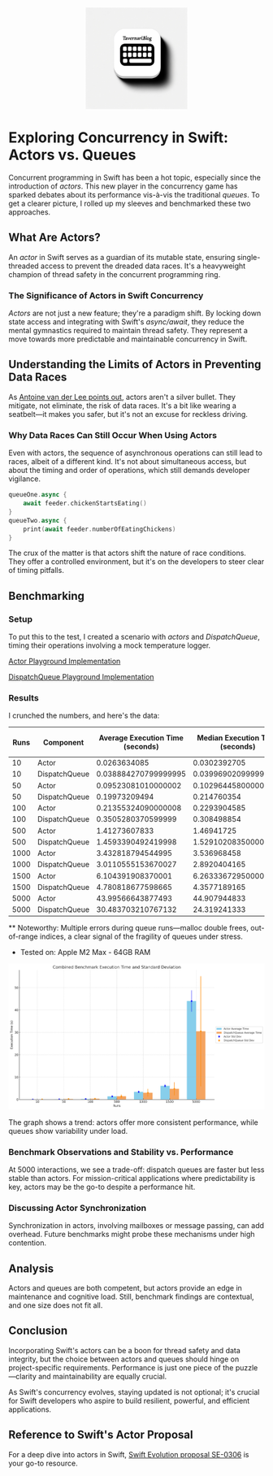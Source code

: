 <script type="text/javascript">
        function googleTranslateElementInit() {
            new google.translate.TranslateElement({
                pageLanguage: 'auto',
                layout: google.translate.TranslateElement.InlineLayout.VERTICAL,
                autoDisplay: true
            }, 'google_translate_element');
        }
</script>
<script type="text/javascript" src="//translate.google.com/translate_a/element.js?cb=googleTranslateElementInit"></script>
<link rel="stylesheet" href="https://fonts.googleapis.com/css?family=Bungee Hairline&display=swap">

<div style="display: flex; justify-content: center;">
  <img src="./icon.webp" style="height: 200px;" />
</div>

# Exploring Concurrency in Swift: Actors vs. Queues

Concurrent programming in Swift has been a hot topic, especially since the introduction of *actors*. This new player in the concurrency game has sparked debates about its performance vis-à-vis the traditional *queues*. To get a clearer picture, I rolled up my sleeves and benchmarked these two approaches.

## What Are Actors?
An *actor* in Swift serves as a guardian of its mutable state, ensuring single-threaded access to prevent the dreaded data races. It's a heavyweight champion of thread safety in the concurrent programming ring.

### The Significance of Actors in Swift Concurrency

*Actors* are not just a new feature; they're a paradigm shift. By locking down state access and integrating with Swift's *async/await*, they reduce the mental gymnastics required to maintain thread safety. They represent a move towards more predictable and maintainable concurrency in Swift.

## Understanding the Limits of Actors in Preventing Data Races

As [Antoine van der Lee points out](https://www.avanderlee.com/swift/actors/#why-data-races-can-still-occur-when-using-actors), actors aren't a silver bullet. They mitigate, not eliminate, the risk of data races. It's a bit like wearing a seatbelt—it makes you safer, but it's not an excuse for reckless driving.

### Why Data Races Can Still Occur When Using Actors

Even with actors, the sequence of asynchronous operations can still lead to races, albeit of a different kind. It's not about simultaneous access, but about the timing and order of operations, which still demands developer vigilance.

```swift
queueOne.async {
    await feeder.chickenStartsEating()
}
queueTwo.async {
    print(await feeder.numberOfEatingChickens)
}
```

The crux of the matter is that actors shift the nature of race conditions. They offer a controlled environment, but it's on the developers to steer clear of timing pitfalls.

## Benchmarking

### Setup
To put this to the test, I created a scenario with *actors* and *DispatchQueue*, timing their operations involving a mock temperature logger.

[Actor Playground Implementation](ActorTemperatureLogger.playground/Contents.swift)

[DispatchQueue Playground Implementation](DispatchQueueTemperatureLogger.playground/Contents.swift)

### Results
I crunched the numbers, and here's the data:

| Runs | Component     | Average Execution Time (seconds) | Median Execution Time (seconds) | Standard Deviation of Execution Time (seconds) | Total Measurements | Notes |
|------|---------------|----------------------------------|---------------------------------|-------------------------------------------------|--------------------|-------|
| 10   | Actor         | 0.0263634085                     | 0.0302392705                    | 0.008733507339838242                           | 30                 |       |
| 10   | DispatchQueue | 0.038884270799999995             | 0.039969020999999993            | 0.003318502673248548                           | 30                 |       |
| 50   | Actor         | 0.09523081010000002              | 0.10296445800000001             | 0.023547593880998936                           | 150                |       |
| 50   | DispatchQueue | 0.19973209494                     | 0.214760354                     | 0.028667415804254786                           | 150                |       |
| 100  | Actor         | 0.21355324090000008              | 0.2293904585                    | 0.04365364316586947                            | 300                |       |
| 100  | DispatchQueue | 0.3505280370599999               | 0.308498854                     | 0.11525222904532295                            | 300                |       |
| 500  | Actor         | 1.41273607833                    | 1.46941725                      | 0.20757241215870095                            | 1500               |       |
| 500  | DispatchQueue | 1.4593390492419998               | 1.5291020835000002              | 0.7816940446783845                             | 1500               |       |
| 1000 | Actor         | 3.432818794544995                | 3.536968458                     | 0.44535471787905123                            | 3000               |       |
| 1000 | DispatchQueue | 3.0110555153670027               | 2.8920404165                    | 1.7202161787585477                             | 3000               | **     |
| 1500 | Actor         | 6.104391908370001                | 6.263336729500001               | 0.7372806404140805                             | 4500               |       |
| 1500 | DispatchQueue | 4.780818677598665                | 4.3577189165                    | 2.9351269876076653                             | 4500               | **     |
| 5000 | Actor         | 43.99566643877493                | 44.907944833                    | 4.778725795415856                              | 15000              |       |
| 5000 | DispatchQueue | 30.483703210767132               | 24.319241333                    | 24.598807693444005                             | 15000              | **    |

** Noteworthy: Multiple errors during queue runs—malloc double frees, out-of-range indices, a clear signal of the fragility of queues under stress.

* Tested on: Apple M2 Max - 64GB RAM

![Benchmark Graphic](benchmark.png)

The graph shows a trend: actors offer more consistent performance, while queues show variability under load.

### Benchmark Observations and Stability vs. Performance
At 5000 interactions, we see a trade-off: dispatch queues are faster but less stable than actors. For mission-critical applications where predictability is key, actors may be the go-to despite a performance hit.

### Discussing Actor Synchronization
Synchronization in actors, involving mailboxes or message passing, can add overhead. Future benchmarks might probe these mechanisms under high contention.

## Analysis
Actors and queues are both competent, but actors provide an edge in maintenance and cognitive load. Still, benchmark findings are contextual, and one size does not fit all.

## Conclusion
Incorporating Swift's actors can be a boon for thread safety and data integrity, but the choice between actors and queues should hinge on project-specific requirements. Performance is just one piece of the puzzle—clarity and maintainability are equally crucial.

As Swift's concurrency evolves, staying updated is not optional; it's crucial for Swift developers who aspire to build resilient, powerful, and efficient applications.

## Reference to Swift's Actor Proposal
For a deep dive into actors in Swift, [Swift Evolution proposal SE-0306](https://github.com/apple/swift-evolution/blob/main/proposals/0306-actors.md) is your go-to resource.